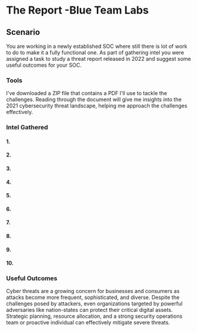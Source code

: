 # The Report -Blue Team Labs
## Scenario
You are working in a newly established SOC where still there is lot of work to do to make it a fully functional one. As part of gathering intel you were assigned a task to study a threat report released in 2022 and suggest some useful outcomes for your SOC.

### Tools
I've downloaded a ZIP file that contains a PDF I'll use to tackle the challenges. Reading through the document will give me insights into the 2021 cybersecurity threat landscape, helping me approach the challenges effectively.

### Intel Gathered
#### 1.
#### 2.
#### 3.
#### 4.
#### 5.
#### 6.
#### 7.
#### 8.
#### 9.
#### 10.

### Useful Outcomes
Cyber threats are a growing concern for businesses and consumers as attacks become more frequent, sophisticated, and diverse. Despite the challenges posed by attackers, even organizations targeted by powerful adversaries like nation-states can protect their critical digital assets. Strategic planning, resource allocation, and a strong security operations team or proactive individual can effectively mitigate severe threats.
